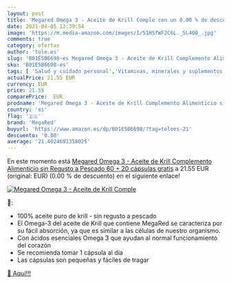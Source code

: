 ```yaml
---
layout: post
title: 'Megared Omega 3 - Aceite de Krill Comple con un 0.00 % de descuento'
date: 2021-04-05 12:39:54
image: 'https://m.media-amazon.com/images/I/51HSfWF2C6L._SL400_.jpg'
comments: true
category: ofertas
author: 'tole.es'
slug: 'B01E5B6698-es Megared Omega 3 - Aceite de Krill Complemento Alimenticio...'
sku: 'B01E5B6698-es'
tags: [ 'Salud y cuidado personal','Vitaminas, minerales y suplementos en medicamentos, remedios y suplementos dietéticos','alimenticio','complemento','megared', ]
actualPrice: 21.55 EUR
currency: EUR
price: 21.55
comparePrice:  EUR
prodname: 'Megared Omega 3 - Aceite de Krill Complemento Alimenticio sin Regusto a Pescado 60 + 20 cápsulas gratis'
country: 'es'
flag: '🇪🇸'
brand: 'MegaRed'
buyurl: 'https://www.amazon.es/dp/B01E5B6698/?tag=tolees-21'
descuento: '0.00'
average: '21.4024691358025'
---
```


En este momento está [Megared Omega 3 - Aceite de Krill Complemento Alimenticio sin Regusto a Pescado 60 + 20 cápsulas gratis](https://www.amazon.es/dp/B01E5B6698/?tag=tolees-21) a 21.55 EUR (original:  EUR) (0.00 %  de descuento) en el siguiente enlace!

[![Megared Omega 3 - Aceite de Krill Comple](https://m.media-amazon.com/images/I/51HSfWF2C6L._SL400_.jpg)](https://www.amazon.es/dp/B01E5B6698/?tag=tolees-21)

🔎:

- 100% aceite puro de krill - sin regusto a pescado
- El Omega-3 del aceite de Krill que contiene MegaRed se caracteriza por su fácil absorción, ya que es similar a las células de nuestro organismo.
- Con ácidos esenciales Omega 3 que ayudan al normal funcionamiento del corazón
- Se recomienda tomar 1 cápsula al día
- Las cápsulas son pequeñas y fáciles de tragar

[🛒 Aquí!!!](https://www.amazon.es/dp/B01E5B6698/?tag=tolees-21)
